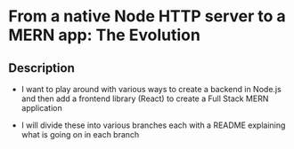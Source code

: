 # From a native Node HTTP server to a MERN app: The Evolution

## Description
* I want to play around with various ways to create a backend in Node.js and then add a frontend library (React) to create a Full Stack MERN application

* I will divide these into various branches each with a README explaining what is going on in each branch
